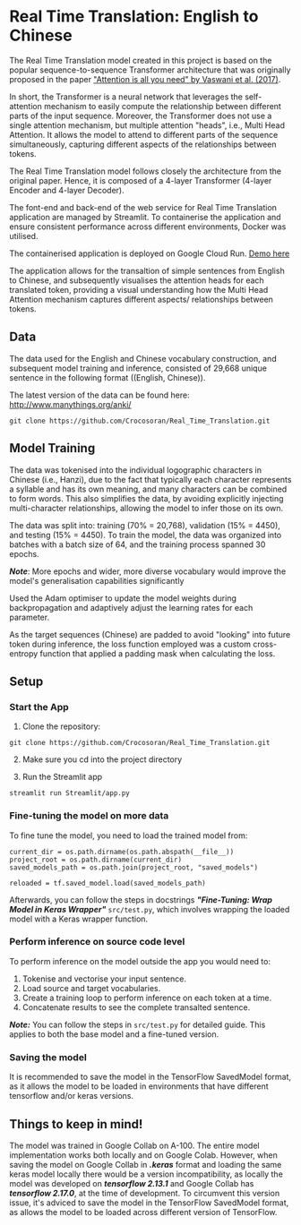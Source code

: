 # Real Time Translation: English to Chinese

The Real Time Translation model created in this project is based on the popular sequence-to-sequence Transformer architecture
that was originally proposed in the paper ["Attention is all you need" by Vaswani et al. (2017)](https://arxiv.org/abs/1706.03762).

In short, the Transformer is a neural network that leverages the self-attention mechanism to easily compute the relationship
between different parts of the input sequence. Moreover, the Transformer does not use a single attention mechanism, but 
multiple attention "heads", i.e., Multi Head Attention. It allows the model to attend to different parts of the 
sequence simultaneously, capturing different aspects of the relationships between tokens.

The Real Time Translation model follows closely the architecture from the original paper. Hence, it is composed of a 
4-layer Transformer (4-layer Encoder and 4-layer Decoder).

The font-end and back-end of the web service for Real Time Translation application are managed by Streamlit. 
To containerise the application and ensure consistent performance across different environments, Docker was utilised.

The containerised application is deployed on Google Cloud Run. [Demo here](https://crocosoran-app-1-2-32712861319.us-central1.run.app)

The application allows for the transaltion of simple sentences from English to Chinese, and subsequently 
visualises the attention heads for each translated token, providing a visual understanding how the Multi Head
Attention mechanism captures different aspects/ relationships between tokens.

## Data
The data used for the English and Chinese vocabulary construction, and subsequent model training and inference, 
consisted of 29,668 unique sentence in the following format ((English, Chinese)).

The latest version of the data can be found here: http://www.manythings.org/anki/
```
git clone https://github.com/Crocosoran/Real_Time_Translation.git
```

## Model Training
The data was tokenised into the individual logographic characters in Chinese (i.e., Hanzi), due to the fact that
typically each character represents a syllable and has its own meaning, and many characters can be combined to form words.
This also simplifies the data, by avoiding explicitly injecting multi-character relationships, allowing the model
to infer those on its own.

The data was split into: training (70% = 20,768), validation (15% = 4450), and testing (15% = 4450).
To train the model, the data was organized into batches with a batch size of 64, and the training process spanned 30 epochs.

***Note***: More epochs and wider, more diverse vocabulary would improve the model's 
generalisation capabilities significantly


Used the Adam optimiser to update the model weights during backpropagation and adaptively adjust the learning rates for each parameter.

As the target sequences (Chinese) are padded to avoid "looking" into future token during inference, 
the loss function employed was a custom cross-entropy function that applied a padding mask when calculating the loss.

## Setup
### Start the App
1. Clone the repository:
```
git clone https://github.com/Crocosoran/Real_Time_Translation.git
```
2. Make sure you cd into the project directory


3. Run the Streamlit app
```
streamlit run Streamlit/app.py
```

### Fine-tuning the model on more data
To fine tune the model, you need to load the trained model from:
```
current_dir = os.path.dirname(os.path.abspath(__file__))
project_root = os.path.dirname(current_dir)
saved_models_path = os.path.join(project_root, "saved_models")

reloaded = tf.saved_model.load(saved_models_path)
```

Afterwards, you can follow the steps in docstrings ***"Fine-Tuning: Wrap Model in Keras Wrapper"***
```src/test.py```, which involves wrapping the loaded model with a Keras wrapper function.

### Perform inference on source code level
To perform inference on the model outside the app you would need to:
1. Tokenise and vectorise your input sentence.
2. Load source and target vocabularies.
3. Create a training loop to perform inference on each token at a time.
4. Concatenate results to see the complete transalted sentence.

***Note:*** You can follow the steps in ```src/test.py``` for detailed guide. This applies to both the base
model and a fine-tuned version.
### Saving the model 
It is recommended to save the model in the TensorFlow SavedModel format, as it allows the model to be loaded 
in environments that have different tensorflow and/or keras versions.

## Things to keep in mind!
The model was trained in Google Collab on A-100. The entire model implementation works both locally and
on Google Colab. However, when saving the model on Google Collab in ***.keras*** format and loading the same
keras model locally there would be a version incompatibility, as locally the model was developed on
***tensorflow 2.13.1*** and Google Collab has ***tensorflow 2.17.0***, at the time of development. To circumvent 
this version issue, it's adviced to save the model in the TensorFlow SavedModel format, as allows the model
to be loaded across different version of TensorFlow.


